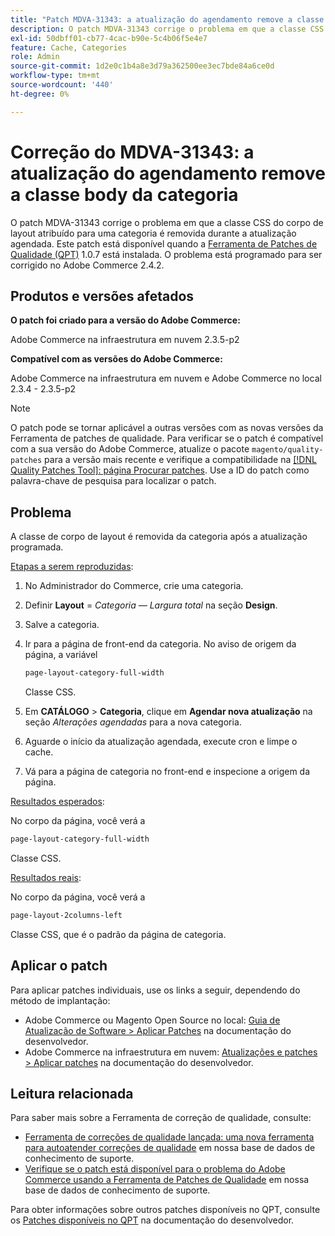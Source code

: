 ```yaml
---
title: "Patch MDVA-31343: a atualização do agendamento remove a classe body da categoria"
description: O patch MDVA-31343 corrige o problema em que a classe CSS do corpo de layout atribuído para uma categoria é removida durante a atualização agendada. Este patch está disponível quando a [Ferramenta de correções de qualidade (QPT)](/help/announcements/adobe-commerce-announcements/magento-quality-patches-released-new-tool-to-self-serve-quality-patches.md) 1.0.7 está instalada. O problema está programado para ser corrigido no Adobe Commerce 2.4.2.
exl-id: 50dbff01-cb77-4cac-b90e-5c4b06f5e4e7
feature: Cache, Categories
role: Admin
source-git-commit: 1d2e0c1b4a8e3d79a362500ee3ec7bde84a6ce0d
workflow-type: tm+mt
source-wordcount: '440'
ht-degree: 0%

---
```


# Correção do MDVA-31343: a atualização do agendamento remove a classe body da categoria

O patch MDVA-31343 corrige o problema em que a classe CSS do corpo de layout atribuído para uma categoria é removida durante a atualização agendada. Este patch está disponível quando a [Ferramenta de Patches de Qualidade (QPT)](/help/announcements/adobe-commerce-announcements/magento-quality-patches-released-new-tool-to-self-serve-quality-patches.md) 1.0.7 está instalada. O problema está programado para ser corrigido no Adobe Commerce 2.4.2.

## Produtos e versões afetados

**O patch foi criado para a versão do Adobe Commerce:**

Adobe Commerce na infraestrutura em nuvem 2.3.5-p2

**Compatível com as versões do Adobe Commerce:**

Adobe Commerce na infraestrutura em nuvem e Adobe Commerce no local 2.3.4 - 2.3.5-p2

>[!NOTE]
>
>O patch pode se tornar aplicável a outras versões com as novas versões da Ferramenta de patches de qualidade. Para verificar se o patch é compatível com a sua versão do Adobe Commerce, atualize o pacote `magento/quality-patches` para a versão mais recente e verifique a compatibilidade na [[!DNL Quality Patches Tool]: página Procurar patches](https://devdocs.magento.com/quality-patches/tool.html#patch-grid). Use a ID do patch como palavra-chave de pesquisa para localizar o patch.

## Problema

A classe de corpo de layout é removida da categoria após a atualização programada.

<u>Etapas a serem reproduzidas</u>:

1. No Administrador do Commerce, crie uma categoria.
1. Definir **Layout** = *Categoria — Largura total* na seção **Design**.
1. Salve a categoria.
1. Ir para a página de front-end da categoria. No aviso de origem da página, a variável

   ```css
   page-layout-category-full-width
   ```

   Classe CSS.
1. Em **CATÁLOGO** > **Categoria**, clique em **Agendar nova atualização** na seção *Alterações agendadas* para a nova categoria.
1. Aguarde o início da atualização agendada, execute cron e limpe o cache.
1. Vá para a página de categoria no front-end e inspecione a origem da página.

<u>Resultados esperados</u>:

No corpo da página, você verá a

```css
page-layout-category-full-width
```

Classe CSS.

<u>Resultados reais</u>:

No corpo da página, você verá a

```css
page-layout-2columns-left
```

Classe CSS, que é o padrão da página de categoria.

## Aplicar o patch

Para aplicar patches individuais, use os links a seguir, dependendo do método de implantação:

* Adobe Commerce ou Magento Open Source no local: [Guia de Atualização de Software > Aplicar Patches](https://devdocs.magento.com/guides/v2.4/comp-mgr/patching/mqp.html) na documentação do desenvolvedor.
* Adobe Commerce na infraestrutura em nuvem: [Atualizações e patches > Aplicar patches](https://devdocs.magento.com/cloud/project/project-patch.html) na documentação do desenvolvedor.

## Leitura relacionada

Para saber mais sobre a Ferramenta de correção de qualidade, consulte:

* [Ferramenta de correções de qualidade lançada: uma nova ferramenta para autoatender correções de qualidade](/help/announcements/adobe-commerce-announcements/magento-quality-patches-released-new-tool-to-self-serve-quality-patches.md) em nossa base de dados de conhecimento de suporte.
* [Verifique se o patch está disponível para o problema do Adobe Commerce usando a Ferramenta de Patches de Qualidade](/help/support-tools/patches-available-in-qpt-tool/check-patch-for-magento-issue-with-magento-quality-patches.md) em nossa base de dados de conhecimento de suporte.

Para obter informações sobre outros patches disponíveis no QPT, consulte os [Patches disponíveis no QPT](https://devdocs.magento.com/quality-patches/tool.html#patch-grid) na documentação do desenvolvedor.
